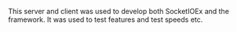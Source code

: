 This server and client was used to develop both SocketIOEx and the framework. It was used to test features and test speeds etc.
